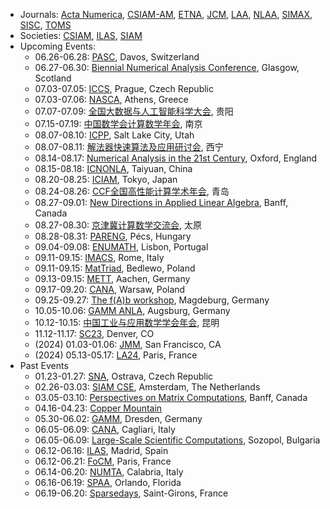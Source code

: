 <!--
# Qinmeng Zou

I'm an associate professor in the [School of Science](https://science.bupt.edu.cn) at [Beijing University of Posts and Telecommunications (BUPT)](https://www.bupt.edu.cn). My research focuses on numerical linear algebra and high performance computing. I obtained my PhD in Applied Mathematics from [Université Paris-Saclay](https://www.universite-paris-saclay.fr) in 2019.
-->

<!--
[[Google Scholar](https://scholar.google.com/citations?user=C907JC8AAAAJ&hl=en)][[ORCID](https://orcid.org/0000-0001-7752-8100)]
-->

<!--
## CV

* Jan 2023 - present: Associate Professor, School of Science, BUPT, China
* Aug 2020 - Dec 2022: Assistant Professor, School of Science, BUPT, China
* Jun 2019 - Aug 2020: Research Engineer, Laboratoire MICS, Université Paris-Saclay, France
* Feb 2016 - Jun 2019: PhD Student, Laboratoire MICS, Université Paris-Saclay, France

## Publications

* Qinmeng Zou, [A flexible block classical Gram-Schmidt skeleton with reorthogonalization](https://doi.org/10.1002/nla.2491), Numerical Linear Algebra with Applications, e2491, 2023.
* Qinmeng Zou, [GMRES algorithms over 35 years](https://doi.org/10.1016/j.amc.2023.127869), Applied Mathematics and Computation, 445:127869, 2023.
* Qinmeng Zou and Frédéric Magoulès, [Delayed gradient methods for symmetric and positive definite linear systems](https://doi.org/10.1137/20M1321140), SIAM Review, 64(3):517-553, 2022.
* Guillaume Gbikpi-Benissan, Qinmeng Zou, and Frédéric Magoulès, [Asynchronous iterations of HSS method for non-Hermitian linear systems](https://doi.org/10.1080/00207160.2021.1952572), International Journal of Computer Mathematics, 99(6):1105-1123, 2022.
* Frédéric Magoulès and Qinmeng Zou, [Asynchronous time-parallel method based on Laplace transform](https://doi.org/10.1080/00207160.2020.1737029), International Journal of Computer Mathematics, 98(1):179-194, 2021.
* Qinmeng Zou and Frédéric Magoulès, [Fast gradient methods with alignment for symmetric linear systems without using Cauchy step](https://doi.org/10.1016/j.cam.2020.113033), Journal of Computational and Applied Mathematics, 381:113033, 2021.
* Qinmeng Zou and Frédéric Magoulès, [Reducing the effect of global synchronization in delayed gradient methods for symmetric linear systems](https://doi.org/10.1016/j.advengsoft.2020.102837), Advances in Engineering Software, 147:102837, 2020.
* Qinmeng Zou and Frédéric Magoulès, [Parameter estimation in the Hermitian and skew-Hermitian splitting method using gradient iterations](https://doi.org/10.1002/nla.2304), Numerical Linear Algebra with Applications, 27(4):e2304, 2020.
* Frédéric Magoulès, Guillaume Gbikpi-Benissan, and Qinmeng Zou, [Asynchronous iterations of Parareal algorithm for option pricing models](https://doi.org/10.3390/math6040045), Mathematics, 6(4):1-18, 2018.

## Teaching

* Numerical Solution of Differential Equations - Spring 2023, Spring 2022
* Calculus I - Fall 2022, Fall 2021, Fall 2020
* Practice of Computational Science - Fall 2022, Fall 2021
* Linear Algebra - Fall 2020

## Links

-->

* Journals: [Acta Numerica](https://www.cambridge.org/core/journals/acta-numerica), [CSIAM-AM](https://www.global-sci.org/csiam-am), [ETNA](https://etna.math.kent.edu), [JCM](https://www.global-sci.org/jcm), [LAA](https://www.sciencedirect.com/journal/linear-algebra-and-its-applications/issues), [NLAA](https://onlinelibrary.wiley.com/journal/10991506), [SIMAX](https://epubs.siam.org/toc/sjmael/current), [SISC](https://epubs.siam.org/toc/sijcd4/current), [TOMS](https://dl.acm.org/toc/toms/current)
* Societies: [CSIAM](https://www.csiam.org.cn), [ILAS](https://ilasic.org), [SIAM](https://www.siam.org)
* Upcoming Events:
	- 06.26-06.28: [PASC](https://pasc23.pasc-conference.org), Davos, Switzerland
	- 06.27-06.30: [Biennial Numerical Analysis Conference](https://numericalanalysisconference.org.uk), Glasgow, Scotland
	- 07.03-07.05: [ICCS](https://www.iccs-meeting.org/iccs2023/), Prague, Czech Republic
	- 07.03-07.06: [NASCA](https://nasca23.univ-littoral.fr), Athens, Greece
	- 07.07-07.09: [全国大数据与人工智能科学大会](https://csiam-bdai2022.casconf.cn), 贵阳
	- 07.15-07.19: [中国数学会计算数学年会](http://www.cscm2021.com), 南京
	- 08.07-08.10: [ICPP](https://icpp23.sci.utah.edu), Salt Lake City, Utah
	- 08.07-08.11: [解法器快速算法及应用研讨会](https://www.solver-conference.cn), 西宁
	- 08.14-08.17: [Numerical Analysis in the 21st Century](https://21stcenturyna.github.io), Oxford, England
	- 08.15-08.18: [ICNONLA](http://lsec.cc.ac.cn/~icnonla23/), Taiyuan, China
	- 08.20-08.25: [ICIAM](https://iciam2023.org), Tokyo, Japan
	- 08.24-08.26: [CCF全国高性能计算学术年会](https://ccf.org.cn/hpcchina2023), 青岛
	- 08.27-09.01: [New Directions in Applied Linear Algebra](http://www.birs.ca/events/2023/5-day-workshops/23w5004), Banff, Canada
	- 08.27-08.30: [京津冀计算数学交流会](http://math.sxu.edu.cn/ggtz/f529de2c9f404ff7bf583f572db79a96.htm), 太原
	- 08.28-08.31: [PARENG](https://www.civil-comp.info/2023/), Pécs, Hungary
	- 09.04-09.08: [ENUMATH](https://enumath2023.com), Lisbon, Portugal
	- 09.11-09.15: [IMACS](https://www.imacs2023.eu/), Rome, Italy
	- 09.11-09.15: [MatTriad](https://sparrow.up.poznan.pl/mattriad2023/), Bedlewo, Poland
	- 09.13-09.15: [METT](https://www.igpm.rwth-aachen.de/workshop/mett2023), Aachen, Germany
	- 09.17-09.20: [CANA](https://fedcsis.org/sessions/css/cana), Warsaw, Poland
	- 09.25-09.27: [The f(A)b workshop](https://indico3.mpi-magdeburg.mpg.de/event/30/), Magdeburg, Germany
	- 10.05-10.06: [GAMM ANLA](https://www.uni-augsburg.de/en/fakultaet/mntf/math/tagungen/anla2023/), Augsburg, Germany
	- 10.12-10.15: [中国工业与应用数学学会年会](https://meeting.csiam.org.cn/), 昆明
	- 11.12-11.17: [SC23](https://sc23.supercomputing.org), Denver, CO
	- (2024) 01.03-01.06: [JMM](https://www.jointmathematicsmeetings.org//jmm), San Francisco, CA
	- (2024) 05.13-05.17: [LA24](https://www.siam.org/conferences/cm/conference/la24), Paris, France
* Past Events
   - 01.23-01.27: [SNA](https://www.ugn.cas.cz/event/2023/sna/), Ostrava, Czech Republic
   - 02.26-03.03: [SIAM CSE](https://www.siam.org/conferences/cm/conference/cse23), Amsterdam, The Netherlands
   - 03.05-03.10: [Perspectives on Matrix Computations](https://www.birs.ca/events/2023/5-day-workshops/23w5108), Banff, Canada
   - 04.16-04.23: [Copper Mountain](https://grandmaster.colorado.edu/copper/)
   - 05.30-06.02: [GAMM](https://jahrestagung.gamm-ev.de), Dresden, Germany
	- 06.05-06.09: [CANA](https://bugs.unica.it/cana23/), Cagliari, Italy
	- 06.05-06.09: [Large-Scale Scientific Computations](https://parallel.bas.bg/Conferences/SciCom23/), Sozopol, Bulgaria
	- 06.12-06.16: [ILAS](https://ilas2023.es), Madrid, Spain
	- 06.12-06.21: [FoCM](https://focm2023.org), Paris, France
	- 06.14-06.20: [NUMTA](https://www.numta.org), Calabria, Italy
	- 06.16-06.19: [SPAA](https://spaa.acm.org), Orlando, Florida
	- 06.19-06.20: [Sparsedays](https://sparsedays.cerfacs.fr/en/), Saint-Girons, France
